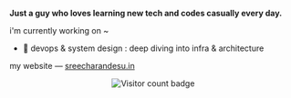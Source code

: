 **Just a guy who loves learning new tech and codes casually every day.**

i'm currently working on ~

- 🌱 devops & system design : deep diving into infra & architecture

my website — [sreecharandesu.in](https://sreecharandesu.in)


<p align="center">
  <img src="https://visitor-badge.laobi.icu/badge?page_id=sreecharan-desu.sreecharan-desu" alt="Visitor count badge" />
</p>


